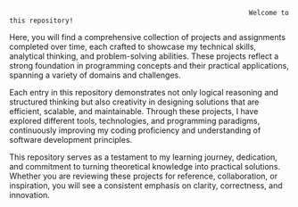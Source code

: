                                                                 Welcome to this repository! 
Here, you will find a comprehensive collection of projects and assignments completed over time, each crafted to showcase my technical skills, analytical thinking, and problem-solving abilities. These projects reflect a strong foundation in programming concepts and their practical applications, spanning a variety of domains and challenges.

Each entry in this repository demonstrates not only logical reasoning and structured thinking but also creativity in designing solutions that are efficient, scalable, and maintainable. Through these projects, I have explored different tools, technologies, and programming paradigms, continuously improving my coding proficiency and understanding of software development principles.

This repository serves as a testament to my learning journey, dedication, and commitment to turning theoretical knowledge into practical solutions. Whether you are reviewing these projects for reference, collaboration, or inspiration, you will see a consistent emphasis on clarity, correctness, and innovation.

